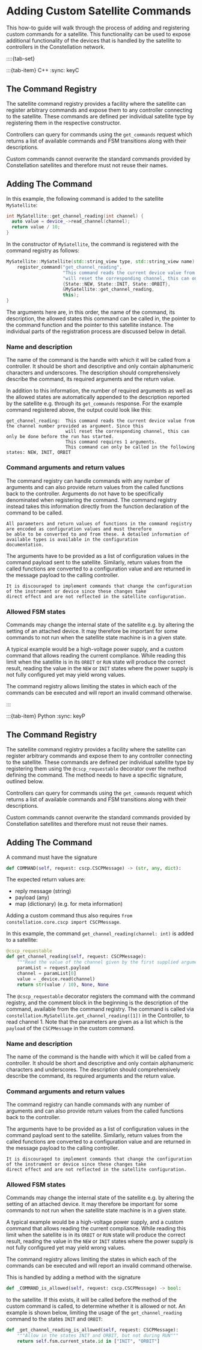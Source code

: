 # Adding Custom Satellite Commands

This how-to guide will walk through the process of adding and registering custom commands for a satellite.
This functionality can be used to expose additional functionality of the devices that is handled by the satellite to
controllers in the Constellation network.

::::{tab-set}

:::{tab-item} C++
:sync: keyC

## The Command Registry

The satellite command registry provides a facility where the satellite can register arbitrary commands and expose them
to any controller connecting to the satellite. These commands are defined per individual satellite type by registering them
in the respective constructor.

Controllers can query for commands using the `get_commands` request which returns a list of available commands and FSM
transitions along with their descriptions.

Custom commands cannot overwrite the standard commands provided by Constellation satellites and therefore must not reuse
their names.

## Adding The Command

In this example, the following command is added to the satellite `MySatellite`:

```cpp
int MySatellite::get_channel_reading(int channel) {
  auto value = device_->read_channel(channel);
  return value / 10;
}
```

In the constructor of `MySatellite`, the command is registered with the command registry as follows:

```cpp
MySatellite::MySatellite(std::string_view type, std::string_view name) : Satellite(type, name) {
    register_command("get_channel_reading",
                     "This command reads the current device value from the channel number provided as argument. Since this"
                     "will reset the corresponding channel, this can only be done before the run has started.",
                     {State::NEW, State::INIT, State::ORBIT},
                     &MySatellite::get_channel_reading,
                     this);
}
```

The arguments here are, in this order, the name of the command, its description, the allowed states this command can be
called in, the pointer to the command function and the pointer to this satellite instance. The individual parts of the
registration process are discussed below in detail.

### Name and description

The name of the command is the handle with which it will be called from a controller. It should be short and descriptive and
only contain alphanumeric characters and underscores. The description should comprehensively describe the command, its
required arguments and the return value.

In addition to this information, the number of required arguments as well as the allowed states are automatically appended
to the description reported by the satellite e.g. through its `get_commands` response. For the example command registered
above, the output could look like this:

```text
get_channel_reading:  This command reads the current device value from the channel number provided as argument. Since this
                      will reset the corresponding channel, this can only be done before the run has started.
                      This command requires 1 arguments.
                      This command can only be called in the following states: NEW, INIT, ORBIT
```

### Command arguments and return values

The command registry can handle commands with any number of arguments and can also provide return values from the called
functions back to the controller. Arguments do not have to be specifically denominated when registering the command. The
command registry instead takes this information directly from the function declaration of the command to be called.

```{note}
All parameters and return values of functions in the command registry are encoded as configuration values and must therefore
be able to be converted to and from these. A detailed information of available types is available in the configuration
documentation.
```

The arguments have to be provided as a list of configuration values in the command payload sent to the satellite. Similarly,
return values from the called functions are converted to a configuration value and are returned in the message payload to
the calling controller.

```{warning}
It is discouraged to implement commands that change the configuration of the instrument or device since these changes take
direct effect and are not reflected in the satellite configuration.
```

### Allowed FSM states

Commands may change the internal state of the satellite e.g. by altering the setting of an attached device. It may therefore
be important for some commands to not run when the satellite state machine is in a given state.

A typical example would be a high-voltage power supply, and a custom command that allows reading the current compliance.
While reading this limit when the satellite is in its `ORBIT` or `RUN` state will produce the correct result, reading the
value in the `NEW` or `INIT` states where the power supply is not fully configured yet may yield wrong values.

The command registry allows limiting the states in which each of the commands can be executed and will report an invalid
command otherwise.

:::

:::{tab-item} Python
:sync: keyP

## The Command Registry

The satellite command registry provides a facility where the satellite can register arbitrary commands and expose them
to any controller connecting to the satellite. These commands are defined per individual satellite type by registering them using the `@cscp_requestable` decorator over the method defining the command. The method needs to have a specific signature, outlined below.

Controllers can query for commands using the `get_commands` request which returns a list of available commands and FSM
transitions along with their descriptions.

Custom commands cannot overwrite the standard commands provided by Constellation satellites and therefore must not reuse
their names.

## Adding The Command

A command must have the signature

```python
def COMMAND(self, request: cscp.CSCPMessage) -> (str, any, dict):
```

The expected return values are:

- reply message (string)
- payload (any)
- map (dictionary) (e.g. for meta information)

Adding a custom command thus also requires `from constellation.core.cscp import CSCPMessage`.

In this example, the command `get_channel_reading(channel: int)` is added to a satellite:

```python
@cscp_requestable
def get_channel_reading(self, request: CSCPMessage):
    """Read the value of the channel given by the first supplied argument."""
    paramList = request.payload
    channel = paramList[0]
    value = _device.read(channel)
    return str(value / 10), None, None
```

The `@cscp_requestable` decorator registers the command with the command registry, and the comment block in the beginning is the description of the command, available from the command registry. The command is called via `constellation.MySatellite.get_channel_reading([1])` in the Controller, to read channel 1. Note that the parameters are given as a list which is the `payload` of the `CSCPMessage` in the custom command.

### Name and description

The name of the command is the handle with which it will be called from a controller. It should be short and descriptive and
only contain alphanumeric characters and underscores. The description should comprehensively describe the command, its
required arguments and the return value.

### Command arguments and return values

The command registry can handle commands with any number of arguments and can also provide return values from the called
functions back to the controller.

The arguments have to be provided as a list of configuration values in the command payload sent to the satellite. Similarly,
return values from the called functions are converted to a configuration value and are returned in the message payload to
the calling controller.

```{warning}
It is discouraged to implement commands that change the configuration of the instrument or device since these changes take
direct effect and are not reflected in the satellite configuration.
```

### Allowed FSM states

Commands may change the internal state of the satellite e.g. by altering the setting of an attached device. It may therefore
be important for some commands to not run when the satellite state machine is in a given state.

A typical example would be a high-voltage power supply, and a custom command that allows reading the current compliance.
While reading this limit when the satellite is in its `ORBIT` or `RUN` state will produce the correct result, reading the
value in the `NEW` or `INIT` states where the power supply is not fully configured yet may yield wrong values.

The command registry allows limiting the states in which each of the commands can be executed and will report an invalid
command otherwise.

This is handled by adding a method with the signature

```python
def _COMMAND_is_allowed(self, request: cscp.CSCPMessage) -> bool:
```

to the satellite. If this exists, it will be called before the method of the custom command is called, to determine whether it is allowed or not. An example is shown below, limiting the usage of the `get_channel_reading` command to the states `INIT` and `ORBIT`:

```python
def _get_channel_reading_is_allowed(self, request: CSCPMessage):
    """Allow in the states INIT and ORBIT, but not during RUN"""
    return self.fsm.current_state.id in ["INIT", "ORBIT"]
```
